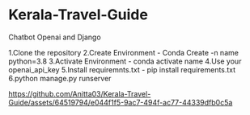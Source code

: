 # Kerala-Travel-Guide
Chatbot Openai and Django


1.Clone the repository
2.Create Environment - Conda Create -n name python=3.8
3.Activate Environment - conda activate name
4.Use your openai_api_key
5.Install requiremnts.txt -  pip install requirements.txt
6.python manage.py runserver





https://github.com/Anitta03/Kerala-Travel-Guide/assets/64519794/e044f1f5-9ac7-494f-ac77-44339dfb0c5a


